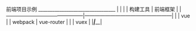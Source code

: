 前端项目示例
	 _________________________________
	|				|			      |
	|	构建工具	|	前端框架	  |
	|———————————————|—————————————————|
	|				|	vue 		  |
	|	webpack		|	vue-router	  |
	|				|	vuex		  |
	|_______________|_________________|